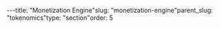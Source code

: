 ---title: "Monetization Engine"slug: "monetization-engine"parent_slug: "tokenomics"type: "section"order: 5